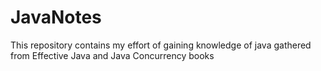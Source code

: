 # JavaNotes
This repository contains my effort of gaining knowledge of java gathered from Effective Java and Java Concurrency books
